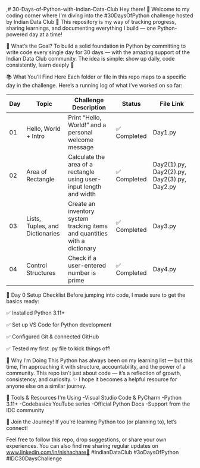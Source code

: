 ,# 30-Days-of-Python-with-Indian-Data-Club
Hey there! 👋
Welcome to my coding corner where I'm diving into the #30DaysOfPython challenge hosted by Indian Data Club 🚀
This repository is my way of tracking progress, sharing learnings, and documenting everything I build — one Python-powered day at a time!

🎯 What’s the Goal?
To build a solid foundation in Python by committing to write code every single day for 30 days — with the amazing support of the Indian Data Club community. The idea is simple: show up daily, code consistently, learn deeply 💪

📚 What You’ll Find Here
Each folder or file in this repo maps to a specific day in the challenge.
Here’s a running log of what I’ve worked on so far:

| Day | Topic                            | Challenge Description                                               | Status         | File Link|
| --- | -------------------------------- | ------------------------------------------------------------        | ---------------| ------- |
| 01  | Hello, World + Intro             | Print “Hello, World!” and a personal welcome message                | ✅ Completed  |Day1.py |
| 02  | Area of Rectangle                | Calculate the area of a rectangle using user-input length and width | ✅ Completed  |Day2(1).py, Day2(2).py, Day2(3).py, Day2.py   |
| 03  | Lists, Tuples, and Dictionaries  | Create an inventory system tracking items and quantities with a dictionary|✅ Completed | Day3.py |
| 04  | Control Structures               | Check if a user-entered number is prime                              | ✅ Completed  | Day4.py |



🔧 Day 0 Setup Checklist
Before jumping into code, I made sure to get the basics ready:

✅ Installed Python 3.11+

✅ Set up VS Code for Python development

✅ Configured Git & connected GitHub

✅ Tested my first .py file to kick things off!

🧠 Why I’m Doing This
Python has always been on my learning list — but this time, I’m approaching it with structure, accountability, and the power of a community.
This repo isn’t just about code — it’s a reflection of growth, consistency, and curiosity. ✨
I hope it becomes a helpful resource for anyone else on a similar journey.

🧰 Tools & Resources I'm Using
-Visual Studio Code & PyCharm
-Python 3.11+
-Codebasics YouTube series
-Official Python Docs
-Support from the IDC community

📢 Join the Journey!
If you’re learning Python too (or planning to), let’s connect!

Feel free to follow this repo, drop suggestions, or share your own experiences.
You can also find me sharing regular updates on  www.linkedin.com/in/nishachare💬
#IndianDataClub #3oDaysOfPython #IDC30DaysChallenge
